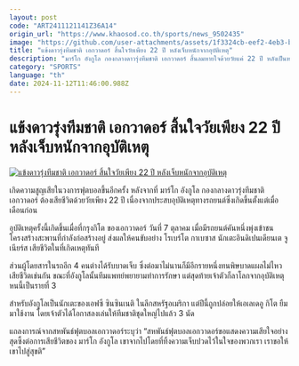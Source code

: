 ```yaml
---
layout: post
code: "ART2411121141Z36A14"
origin_url: "https://www.khaosod.co.th/sports/news_9502435"
image: "https://github.com/user-attachments/assets/1f3324cb-eef2-4eb3-b5c3-32dc2a0ec2dc"
title: "แข้งดาวรุ่งทีมชาติ เอกวาดอร์ สิ้นใจวัยเพียง 22 ปี หลังเจ็บหนักจากอุบัติเหตุ"
description: "มาร์โก อังกูโล กองกลางดาวรุ่งทีมชาติ เอกวาดอร์ สิ้นลมหายใจด้วยวัยแค่ 22 ปี หลังเป็นหนึ่งในผู้ประสบอุบัติเหตุทางรถยนต์ และแพทย์พยายามยื้อชีวิตมานานร่วมเดือน"
category: "SPORTS"
language: "th"
date: 2024-11-12T11:46:00.988Z
---
```


# แข้งดาวรุ่งทีมชาติ เอกวาดอร์ สิ้นใจวัยเพียง 22 ปี หลังเจ็บหนักจากอุบัติเหตุ

[![แข้งดาวรุ่งทีมชาติ เอกวาดอร์ สิ้นใจวัยเพียง 22 ปี หลังเจ็บหนักจากอุบัติเหตุ](https://www.khaosod.co.th/wpapp/uploads/2024/11/เอกวาดอร์.jpg "แข้งดาวรุ่งทีมชาติ เอกวาดอร์ สิ้นใจวัยเพียง 22 ปี หลังเจ็บหนักจากอุบัติเหตุ")](https://www.khaosod.co.th/wpapp/uploads/2024/11/เอกวาดอร์.jpg)

เกิดความสูญเสียในวงการฟุตบอลขึ้นอีกครั้ง หลังจากที่ มาร์โก อังกูโล กองกลางดาวรุ่งทีมชาติ เอกวาดอร์ ต้องเสียชีวิตด้วยวัยเพียง 22 ปี เนื่องจากประสบอุบัติเหตุทางรถยนต์ซึ่งเกิดขึ้นตั้งแต่เมื่อเดือนก่อน

อุบัติเหตุครั้งนี้เกิดขึ้นเมื่อที่กรุงกิโต ของเอกวาดอร์ วันที่ 7 ตุลาคม เมื่อมีรถยนต์คันหนึ่งพุ่งเข้าชนโครงสร้างสะพานที่กำลังก่อสร้างอยู่ ส่งผลให้คนขับอย่าง โรเบร์โต กาเบซาส นักเตะอินดิเปนเดียนเต จูเนียร์ส เสียชีวิตในที่เกิดเหตุทันที

ส่วนผู้โดยสารในรถอีก 4 คนต่างได้รับบาดเจ็บ ซึ่งต่อมาไม่นานก็มีอีกรายหนึ่งทนพิษบาดแผลไม่ไหวเสียชีวิตเช่นกัน ขณะที่อังกูโลนั้นทีมแพทย์พยายามทำการรักษา แต่สุดท้ายเจ้าตัวก็ลาโลกจากอุบัติเหตุหนนี้เป็นรายที่ 3

สำหรับอังกูโลเป็นนักเตะของเอฟซี ซินซินเนติ ในลีกสหรัฐอเมริกา แต่ปีนี้ถูกปล่อยให้เอเลเดอู กิโต ยืมมาใช้งาน โดยเจ้าตัวได้โอกาสลงเล่นให้ทีมชาติชุดใหญ่ไปแล้ว 3 นัด

แถลงการณ์จากสหพันธ์ฟุตบอลเอกวาดอร์ระบุว่า “สหพันธ์ฟุตบอลเอกวาดอร์ขอแสดงความเสียใจอย่างสุดซึ้งต่อการเสียชีวิตของ มาร์โก อังกูโล เขาจากไปโดยที่ทิ้งความเจ็บปวดไว้ในใจของพวกเรา เราขอให้เขาไปสู่สุขติ”